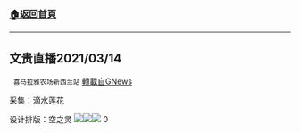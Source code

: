 ###  [:house:返回首頁](https://github.com/ourhimalayas/txt)
---

## 文贵直播2021/03/14
` 喜马拉雅农场新西兰站` [轉載自GNews](https://gnews.org/zh-hans/986655/)

采集：滴水莲花

设计排版：空之灵
![]()![](https://gnews.org/wp-content/uploads/2021/03/WhatsApp-Image-2021-03-18-at-17.54.51.jpeg)![]()![](https://gnews.org/wp-content/uploads/2021/03/WhatsApp-Image-2021-03-18-at-17.54.51-2.jpeg)![]()![](https://gnews.org/wp-content/uploads/2021/03/WhatsApp-Image-2021-03-18-at-17.54.51-1-1.jpeg)
0
